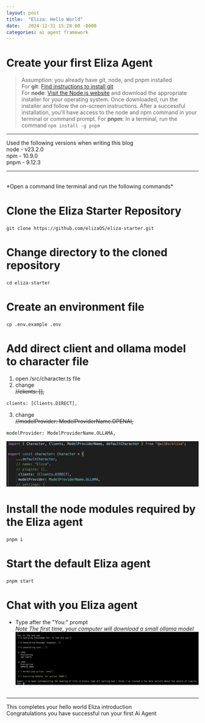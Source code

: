 ```yaml
---
layout: post
title:  "Eliza: Hello World"
date:   2024-12-31 15:28:00 -0000
categories: ai agent framework
---
```


# Create your first Eliza Agent  
> Assumption: you already have git, node, and pnpm installed  
> For **git**: [Find instructions to install git](https://github.com/git-guides/install-git)<br/>
> For **node**: [Visit the Node.js website](https://nodejs.org) and download the appropriate installer for your operating system. Once downloaded, run the installer and follow the on-screen instructions. After a successful installation, you’ll have access to the node and npm command in your terminal or command prompt.
> For **pnpm**: In a terminal, run the command `npm install -g pnpm`

---
Used the following versions when writing this blog  
node - v23.2.0  
npm - 10.9.0  
pnpm - 9.12.3  

---

<br/>  
*Open a command line terminal and run the following commands*

# Clone the Eliza Starter Repository
`git clone https://github.com/elizaOS/eliza-starter.git`

# Change directory to the cloned repository
`cd eliza-starter`

# Create an environment file
`cp .env.example .env`

# Add direct client and ollama model to character file
1. open /src/character.ts file
2. change  
~~//clients: [],~~
```
clients: [Clients.DIRECT],
```
3. change  
~~//modelProvider: ModelProviderName.OPENAI,~~
```
modelProvider: ModelProviderName.OLLAMA,
```

![character.ts](/assets/images/default_eliza_env_settings.png)

# Install the node modules required by the Eliza agent 
`pnpm i`

# Start the default Eliza agent
`pnpm start`

# Chat with you Eliza agent
- Type after the "You:" prompt  
*Note The first time, your computer will download a small ollama model*
![agent terminal](/assets/images/eliza_hello_world_terminal.png)
<br/><br/>

---
This completes your hello world Eliza introduction   
Congratulations you have successful run your first Ai Agent 

